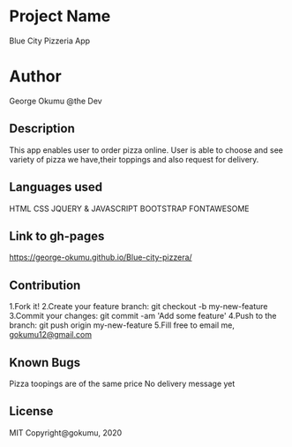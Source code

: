 # Project Name
Blue City Pizzeria App

# Author
George Okumu @the Dev

## Description
This app enables user to order pizza online.
User is able to choose and see variety of pizza we have,their toppings and also request for delivery.

## Languages used
HTML
CSS
JQUERY & JAVASCRIPT
BOOTSTRAP
FONTAWESOME

## Link to gh-pages
https://george-okumu.github.io/Blue-city-pizzera/

## Contribution
1.Fork it!
2.Create your feature branch: git checkout -b my-new-feature
3.Commit your changes: git commit -am 'Add some feature'
4.Push to the branch: git push origin my-new-feature
5.Fill free to email me, gokumu12@gmail.com

## Known Bugs
Pizza toopings are of the same price
No delivery message yet

## License
MIT
Copyright@gokumu, 2020
